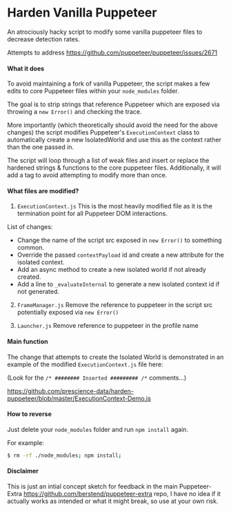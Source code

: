 # Harden Vanilla Puppeteer
An atrociously hacky script to modify some vanilla puppeteer files to decrease detection rates.

Attempts to address https://github.com/puppeteer/puppeteer/issues/2671

#### What it does

To avoid maintaining a fork of vanilla Puppeteer, the script makes a few edits to core Puppeteer files within your `node_modules` folder.

The goal is to strip strings that reference Puppeteer which are exposed via throwing a `new Error()` and checking the trace.

More importantly (which theoretically should avoid the need for the above changes) the script modifies Puppeteer's `ExecutionContext` class to automatically create a new IsolatedWorld and use this as the context rather than the one passed in.

The script will loop through a list of weak files and insert or replace the hardened strings & functions to the core puppeteer files.
Additionally, it will add a tag to avoid attempting to modify more than once.

#### What files are modified?

1. `ExecutionContext.js`
  This is the most heavily modified file as it is the termination point for all Puppeteer DOM interactions.
  
  List of changes:
  
  - Change the name of the script src exposed in `new Error()` to something common.
  - Override the passed `contextPayload` id and create a new attribute for the isolated context.
  - Add an async method to create a new isolated world if not already created.
  - Add a line to `_evaluateInternal` to generate a new isolated context id if not generated.
     
2. `FrameManager.js`
  Remove the reference to puppeteer in the script src potentially exposed via `new Error()`
  
3. `Launcher.js`
  Remove reference to puppeteer in the profile name

#### Main function

The change that attempts to create the Isolated World is demonstrated in an example of the modified `ExecutionContext.js` file here:

(Look for the `/* ######## Inserted ######### /*` comments...)

https://github.com/prescience-data/harden-puppeteer/blob/master/ExecutionContext-Demo.js


#### How to reverse

Just delete your `node_modules` folder and run `npm install` again.

For example: 
```bash
$ rm -rf ./node_modules; npm install;
```
#### Disclaimer
This is just an intial concept sketch for feedback in the main Puppeteer-Extra https://github.com/berstend/puppeteer-extra repo, I have no idea if it actually works as intended or what it might break, so use at your own risk.

